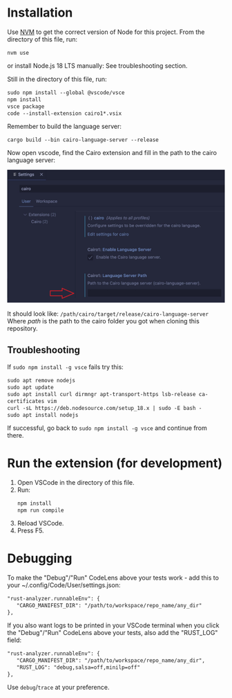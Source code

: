 # Installation

Use [NVM](https://github.com/nvm-sh/nvm#installing-and-updating) to get the correct version of Node for this project. From the directory of this file, run:
```
nvm use
```
or install Node.js 18 LTS manually:
See troubleshooting section.

Still in the directory of this file, run:

```
sudo npm install --global @vscode/vsce
npm install
vsce package
code --install-extension cairo1*.vsix
```

Remember to build the language server:

```
cargo build --bin cairo-language-server --release
```

Now open vscode, find the Cairo extension and fill in the path to the cairo language server:

![image](./resources/img/extSettings.png)

It should look like:
`/path/cairo/target/release/cairo-language-server`
Where _path_ is the path to the cairo folder you got when cloning this repository.

## Troubleshooting

If `sudo npm install -g vsce` fails try this:

```
sudo apt remove nodejs
sudo apt update
sudo apt install curl dirmngr apt-transport-https lsb-release ca-certificates vim
curl -sL https://deb.nodesource.com/setup_18.x | sudo -E bash -
sudo apt install nodejs
```

If successful, go back to `sudo npm install -g vsce` and continue from there.

# Run the extension (for development)

1. Open VSCode in the directory of this file.
2. Run:
   ```
   npm install
   npm run compile
   ```
3. Reload VSCode.
4. Press F5.

# Debugging

To make the "Debug"/"Run" CodeLens above your tests work - add this to your ~/.config/Code/User/settings.json:

```
"rust-analyzer.runnableEnv": {
   "CARGO_MANIFEST_DIR": "/path/to/workspace/repo_name/any_dir"
},
```

If you also want logs to be printed in your VSCode terminal when you click the "Debug"/"Run" CodeLens above your tests, also add the "RUST_LOG" field:

```
"rust-analyzer.runnableEnv": {
   "CARGO_MANIFEST_DIR": "/path/to/workspace/repo_name/any_dir",
   "RUST_LOG": "debug,salsa=off,minilp=off"
},
```

Use `debug`/`trace` at your preference.
